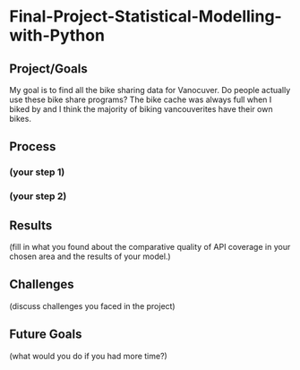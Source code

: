 # Final-Project-Statistical-Modelling-with-Python

## Project/Goals
My goal is to find all the bike sharing data for Vanocuver.  Do people actually use these bike share programs?   The bike cache was always full when I biked by and I think the majority of biking vancouverites have their own bikes.



## Process
### (your step 1)
### (your step 2)

## Results
(fill in what you found about the comparative quality of API coverage in your chosen area and the results of your model.)

## Challenges 
(discuss challenges you faced in the project)

## Future Goals
(what would you do if you had more time?)

